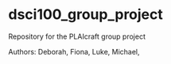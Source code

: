# dsci100_group_project
Repository for the PLAIcraft group project

Authors: Deborah, Fiona, Luke, Michael, 
